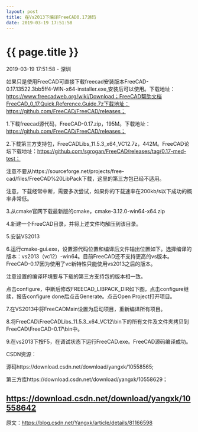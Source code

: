 ```yaml
---
layout: post
title: 在Vs2013下编译FreeCAD0.17源码
date: 2019-03-19 17:51:58
---
```


{{ page.title }}
================

<p class="meta">2019-03-19 17:51:58 - 深圳</p>

   如果只是使用FreeCAD可直接下载freecad安装版本FreeCAD-0.17.13522.3bb5ff4-WIN-x64-installer.exe,安装后可以使用。下载地址：https://www.freecadweb.org/wiki/Download；FreeCAD帮助文档FreeCAD_0_17.Quick.Reference.Guide.7z下载地址：https://github.com/FreeCAD/FreeCAD/releases；

 1.下载freecad源代码，FreeCAD-0.17.zip，195M。下载地址：https://github.com/FreeCAD/FreeCAD/releases；

 2.下载第三方支持包，FreeCADLibs_11.5.3_x64_VC12.7z，442M。FreeCAD论坛下载地址：https://github.com/sgrogan/FreeCAD/releases/tag/0.17-med-test；

 注意不要从https://sourceforge.net/projects/free-cad/files/FreeCAD%20LibPack下载，这里的第三方包已经不适用。

 注意，下载经常中断，需要多次尝试，如果你的下载速率在200kb/s以下成功的概率非常低。

 3.从cmake官网下载最新版的cmake，cmake-3.12.0-win64-x64.zip

 4.新建一个FreeCAD目录，并将上述文件均解压到该目录。

 5.安装VS2013

 6.运行cmake-gui.exe，设置源代码位置和编译后文件输出位置如下。选择编译的版本：vs2013（vc12）-win64。目前FreeCAD还不支持更高的vs版本。FreeCAD-0.17因为使用了vc新特性只能使用vs2013之后的版本。

 注意设置的编译环境要与下载的第三方支持包的版本相一致。

 

 点击configure，中断后修改FREECAD_LIBPACK_DIR如下图，点击configure继续，报告configure done后点击Generate。点击Open Project打开项目。

 7.在VS2013中将FreeCADMain设置为启动项目，重新编译所有项目。

 8.将FreeCAD\FreeCADLibs_11.5.3_x64_VC12\bin下的所有文件及文件夹拷贝到FreeCAD\FreeCAD-0.17\bin中。

 9.在vs2013下按F5，在调试状态下运行FreeCAD.exe。FreeCAD源码编译成功。

 CSDN资源：

 源码https://download.csdn.net/download/yangxk/10558565;

 第三方库https://download.csdn.net/download/yangxk/10558629；

 https://download.csdn.net/download/yangxk/10558642  
 ---------------------   
  
 原文：https://blog.csdn.net/Yangxk/article/details/81166598   
 

   
 

